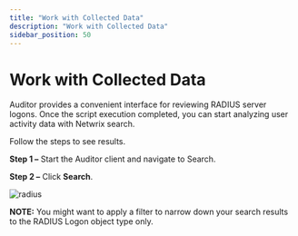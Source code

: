 ```yaml
---
title: "Work with Collected Data"
description: "Work with Collected Data"
sidebar_position: 50
---
```


# Work with Collected Data

Auditor provides a convenient interface for reviewing RADIUS server logons. Once the script
execution completed, you can start analyzing user activity data with Netwrix search.

Follow the steps to see results.

**Step 1 –** Start the Auditor client and navigate to Search.

**Step 2 –** Click **Search**.

![radius](/images/auditor/10.7/addon/radius/radius.webp)

**NOTE:** You might want to apply a filter to narrow down your search results to the RADIUS Logon
object type only.
